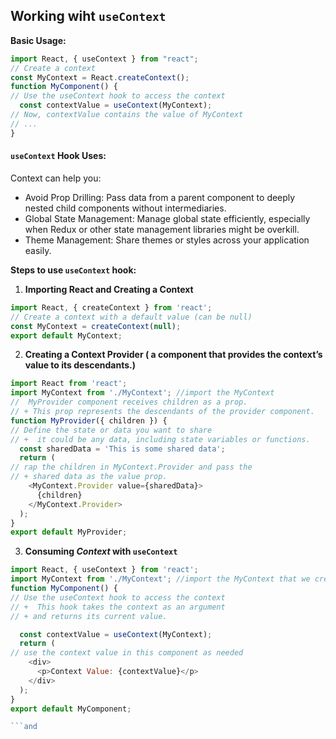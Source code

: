 ## Working wiht `useContext`

**Basic Usage:**

```js
import React, { useContext } from "react";
// Create a context
const MyContext = React.createContext();
function MyComponent() {
// Use the useContext hook to access the context
  const contextValue = useContext(MyContext);
// Now, contextValue contains the value of MyContext
// ...
}
```

#### `useContext` Hook Uses:

Context can help you:

- Avoid Prop Drilling: Pass data from a parent component to deeply nested child components without intermediaries.
- Global State Management: Manage global state efficiently, especially when Redux or other state management libraries might be overkill.
- Theme Management: Share themes or styles across your application easily.


**Steps to use `useContext` hook:**

1. __Importing React and Creating a Context__

```js
import React, { createContext } from 'react';
// Create a context with a default value (can be null)
const MyContext = createContext(null);
export default MyContext;
```

2. __Creating a Context Provider ( a component that provides the context’s value to its descendants.)__

```js
import React from 'react';
import MyContext from './MyContext'; //import the MyContext
//  MyProvider component receives children as a prop. 
// + This prop represents the descendants of the provider component.
function MyProvider({ children }) { 
// Define the state or data you want to share
// +  it could be any data, including state variables or functions.
  const sharedData = 'This is some shared data'; 
  return (
// rap the children in MyContext.Provider and pass the 
// + shared data as the value prop.
    <MyContext.Provider value={sharedData}>
      {children}
    </MyContext.Provider>
  );
}
export default MyProvider;
```

3. __Consuming *Context* with `useContext`__

```js
import React, { useContext } from 'react';
import MyContext from './MyContext'; //import the MyContext that we created earlier.
function MyComponent() {
// Use the useContext hook to access the context
// +  This hook takes the context as an argument 
// + and returns its current value.

  const contextValue = useContext(MyContext);
  return (
// use the context value in this component as needed
    <div>
      <p>Context Value: {contextValue}</p>
    </div>
  );
}
export default MyComponent;

```and